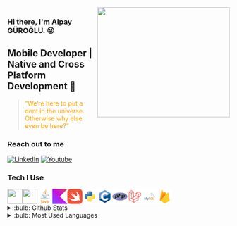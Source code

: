 <img src="https://media.giphy.com/media/l4pThMAKS4BOtz8d2/giphy.gif" align="right" width="300" height="250">

### Hi there, I'm Alpay GÜROĞLU. :stuck_out_tongue_winking_eye:
## Mobile Developer | Native and Cross Platform Development :iphone:

<blockquote>
<p><font color="orange"> “We’re here to put a dent in the universe. Otherwise why else even be here?” </font> </p>
</blockquote>

### Reach out to me

<a href="https://www.linkedin.com/in/alpay-guroglu/" target="_blank"><img alt="LinkedIn" src="https://img.shields.io/badge/LinkedIn-@alpayguroglu-blue?style=flat&logo=linkedin"></a>
<a href="https://www.youtube.com/channel/UCr7ID6adCzeurT4_gCjK9OA" target="_blank"><img alt="Youtube" src="https://img.shields.io/badge/Youtube-@alpayguroglu3824-red?style=flat&logo=youtube"></a>


### Tech I Use
<img width="34" height="34" src="https://avatars.githubusercontent.com/u/14101776?s=200&v=4" align="left" />
<img width="34" height="34" src="https://avatars.githubusercontent.com/u/1609975?s=200&v=4" align="left" />
<img width="34" height="34" src="https://raw.githubusercontent.com/github/explore/5b3600551e122a3277c2c5368af2ad5725ffa9a1/topics/java/java.png" align="left" />
<img width="34" height="34" src="https://raw.githubusercontent.com/github/explore/4479d2a2c854198cb00160f8593519c14dc3b905/topics/kotlin/kotlin.png" align="left" />
<img width="34" height="34" src="https://raw.githubusercontent.com/github/explore/80688e429a7d4ef2fca1e82350fe8e3517d3494d/topics/swift/swift.png" align="left" />
<img width="34" height="34" src="https://raw.githubusercontent.com/github/explore/80688e429a7d4ef2fca1e82350fe8e3517d3494d/topics/python/python.png" align="left" />
<img width="34" height="34" src="https://raw.githubusercontent.com/github/explore/f3e22f0dca2be955676bc70d6214b95b13354ee8/topics/c/c.png" align="left" />
<img width="34" height="34" src="https://raw.githubusercontent.com/github/explore/ccc16358ac4530c6a69b1b80c7223cd2744dea83/topics/php/php.png" align="left" />
<img width="34" height="34" src="https://raw.githubusercontent.com/github/explore/56a826d05cf762b2b50ecbe7d492a839b04f3fbf/topics/laravel/laravel.png" align="left"/>
<img width="34" height="34" src="https://raw.githubusercontent.com/github/explore/80688e429a7d4ef2fca1e82350fe8e3517d3494d/topics/mysql/mysql.png" align="left" />
<img width="34" height="34" src="https://raw.githubusercontent.com/github/explore/80688e429a7d4ef2fca1e82350fe8e3517d3494d/topics/firebase/firebase.png" align="left" />




<br/>
<br/>
<details> 
<summary> :bulb: Github Stats </summary>
<img src="https://github-readme-stats.vercel.app/api?username=asimolpiq">
</details>
<details> 
<summary> :bulb: Most Used Languages </summary>
<img src="https://github-readme-stats.vercel.app/api/top-langs/?username=asimolpiq&langs_count=8">
</details>

[youtube]: https://www.youtube.com/channel/UCr7ID6adCzeurT4_gCjK9OA
[twitter]: https://twitter.com/asimolpiq
[linkedin]:https://www.linkedin.com/in/alpay-guroglu/



